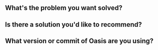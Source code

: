 ## What's the problem you want solved?

## Is there a solution you'd like to recommend?

## What version or commit of Oasis are you using?
